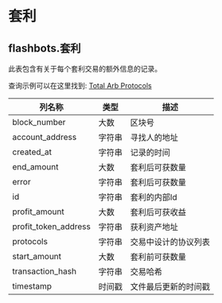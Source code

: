 # 套利

## **flashbots.套利**

此表包含有关于每个套利交易的额外信息的记录。

查询示例可以在这里找到: [Total Arb Protocols](https://dune.com/queries/626076/1167481)

| **列名称**        | **类型**  | **描述**                               |
| ---------------------- | --------- | --------------------------------------------- |
| block\_number          | 大数    | 区块号                                  |
| account\_address       | 字符串    | 寻找人的地址                       |
| created\_at            | 字符串    | 记录的时间                   |
| end\_amount            | 大数    | 套利后可获数量          |
| error                  | 字符串    | 套利后可获数量         |
| id                     | 字符串   | 套利的内部Id                 |
| profit\_amount         | 大数    | 套利后可获收益        |
| profit\_token\_address | 字符串    | 获利资产地址                  |
| protocols              | 字符串    |交易中设计的协议列表 |
| start\_amount          | 大数    | 套利前可获数量       |
| transaction\_hash      | 字符串   | 交易哈希                       |
| timestamp              | 时间戳 | 文件最后更新的时间戳    |
